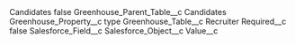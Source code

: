 <?xml version="1.0" encoding="UTF-8"?>
<CustomMetadata xmlns="http://soap.sforce.com/2006/04/metadata" xmlns:xsi="http://www.w3.org/2001/XMLSchema-instance" xmlns:xsd="http://www.w3.org/2001/XMLSchema">
    <label>Candidates</label>
    <protected>false</protected>
    <values>
        <field>Greenhouse_Parent_Table__c</field>
        <value xsi:type="xsd:string">Candidates</value>
    </values>
    <values>
        <field>Greenhouse_Property__c</field>
        <value xsi:type="xsd:string">type</value>
    </values>
    <values>
        <field>Greenhouse_Table__c</field>
        <value xsi:type="xsd:string">Recruiter</value>
    </values>
    <values>
        <field>Required__c</field>
        <value xsi:type="xsd:boolean">false</value>
    </values>
    <values>
        <field>Salesforce_Field__c</field>
        <value xsi:nil="true"/>
    </values>
    <values>
        <field>Salesforce_Object__c</field>
        <value xsi:nil="true"/>
    </values>
    <values>
        <field>Value__c</field>
        <value xsi:nil="true"/>
    </values>
</CustomMetadata>
